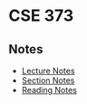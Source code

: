 # CSE 373

## Notes

- [Lecture Notes](./notes/lecture.md)
- [Section Notes](./notes/section.md)
- [Reading Notes](./notes/readings)
